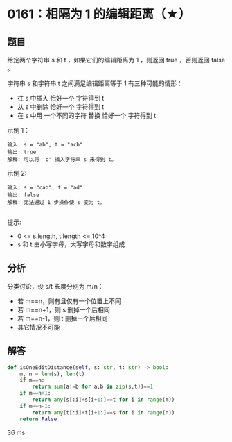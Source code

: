 # 0161：相隔为 1 的编辑距离（★）


## 题目

给定两个字符串 s 和 t ，如果它们的编辑距离为 1 ，则返回 true ，否则返回 false 。

字符串 s 和字符串 t 之间满足编辑距离等于 1 有三种可能的情形：
- 往 s 中插入 恰好一个 字符得到 t
- 从 s 中删除 恰好一个 字符得到 t
- 在 s 中用 一个不同的字符 替换 恰好一个 字符得到 t
 

示例 1：

	输入: s = "ab", t = "acb"
	输出: true
	解释: 可以将 'c' 插入字符串 s 来得到 t。

示例 2:

	输入: s = "cab", t = "ad"
	输出: false
	解释: 无法通过 1 步操作使 s 变为 t。
	 

提示:
- 0 <= s.length, t.length <= 10^4
- s 和 t 由小写字母，大写字母和数字组成


## 分析

分类讨论，设 s/t 长度分别为 m/n：
- 若 m==n，则有且仅有一个位置上不同
- 若 m==n+1，则 s 删掉一个后相同
- 若 m==n-1，则 t 删掉一个后相同
- 其它情况不可能


## 解答

```python
def isOneEditDistance(self, s: str, t: str) -> bool:
    m, n = len(s), len(t)
    if m==n:
        return sum(a!=b for a,b in zip(s,t))==1
    if m==n+1:
        return any(s[:i]+s[i+1:]==t for i in range(m))
    if m==n-1:
        return any(t[:i]+t[i+1:]==s for i in range(n))
    return False
```
36 ms


